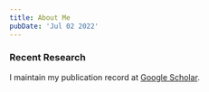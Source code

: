 ```yaml
---
title: About Me
pubDate: 'Jul 02 2022'
---
```


### Recent Research

I maintain my publication record at [Google Scholar](https://scholar.google.com/citations?hl=en&user=2lWQHxIAAAAJ&view_op=list_works&sortby=pubdate).
